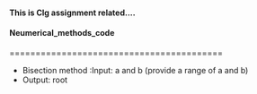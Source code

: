#### This is Clg assignment related....
#### Neumerical_methods_code
=========================================
* Bisection method :Input: a and b (provide a range of a and b)
* Output: root
